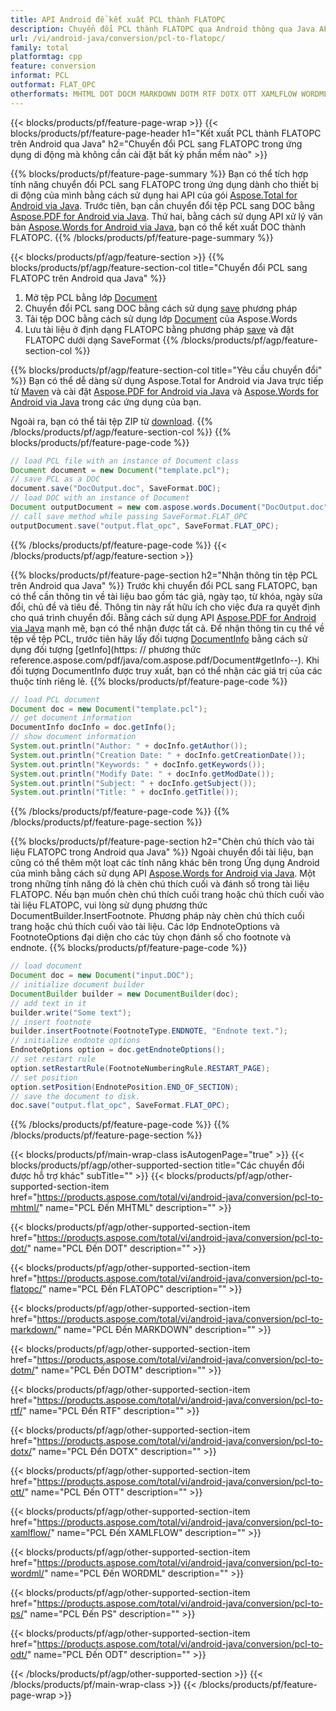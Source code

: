 ```yaml
---
title: API Android để kết xuất PCL thành FLATOPC
description: Chuyển đổi PCL thành FLATOPC qua Android thông qua Java API
url: /vi/android-java/conversion/pcl-to-flatopc/
family: total
platformtag: cpp
feature: conversion
informat: PCL
outformat: FLAT_OPC
otherformats: MHTML DOT DOCM MARKDOWN DOTM RTF DOTX OTT XAMLFLOW WORDML PS ODT
---
```

{{< blocks/products/pf/feature-page-wrap >}}
{{< blocks/products/pf/feature-page-header h1="Kết xuất PCL thành FLATOPC trên Android qua Java" h2="Chuyển đổi PCL sang FLATOPC trong ứng dụng di động mà không cần cài đặt bất kỳ phần mềm nào" >}}

{{% blocks/products/pf/feature-page-summary %}}
Bạn có thể tích hợp tính năng chuyển đổi PCL sang FLATOPC trong ứng dụng dành cho thiết bị di động của mình bằng cách sử dụng hai API của gói [Aspose.Total for Android via Java](https://products.aspose.com/total/android-java/). Trước tiên, bạn cần chuyển đổi tệp PCL sang DOC bằng [Aspose.PDF for Android via Java](https://products.aspose.com/pdf/android-java/). Thứ hai, bằng cách sử dụng API xử lý văn bản [Aspose.Words for Android via Java](https://products.aspose.com/words/android-java/), bạn có thể kết xuất DOC thành FLATOPC. 
{{% /blocks/products/pf/feature-page-summary  %}}

{{< blocks/products/pf/agp/feature-section >}}
{{% blocks/products/pf/agp/feature-section-col title="Chuyển đổi PCL sang FLATOPC trên Android qua Java" %}}
1. Mở tệp PCL bằng lớp [Document](https://reference.aspose.com/pdf/java/com.aspose.pdf/Document)
2. Chuyển đổi PCL sang DOC bằng cách sử dụng [save](https://reference.aspose.com/pdf/java/com.aspose.pdf/Document#save-java.lang.String-com.aspose.pdf.SaveOptions-) phương pháp
3. Tải tệp DOC bằng cách sử dụng lớp [Document](https://reference.aspose.com/words/java/com.aspose.words/Document) của Aspose.Words
4. Lưu tài liệu ở định dạng FLATOPC bằng phương pháp [save](https://reference.aspose.com/words/java/com.aspose.words/Document#save(java.lang.String,int)) và đặt FLATOPC dưới dạng SaveFormat
{{% /blocks/products/pf/agp/feature-section-col %}}

{{% blocks/products/pf/agp/feature-section-col title="Yêu cầu chuyển đổi" %}}
Bạn có thể dễ dàng sử dụng Aspose.Total for Android via Java trực tiếp từ [Maven](https://repository.aspose.com/webapp/#/artifacts/browse/tree/General/repo/com/aspose/aspose-total) và cài đặt [Aspose.PDF for Android via Java](https://docs.aspose.com/pdf/androidjava/installation/) và [Aspose.Words for Android via Java](https://docs.aspose.com/words/java/install-aspose-words-for-android-via-java/#install-asposewords-for-android-via-java-from-maven-repository) trong các ứng dụng của bạn.

Ngoài ra, bạn có thể tải tệp ZIP từ [download](https://downloads.aspose.com/total/androidjava).
{{% /blocks/products/pf/agp/feature-section-col %}}
{{% blocks/products/pf/feature-page-code %}}

```java
// load PCL file with an instance of Document class
Document document = new Document("template.pcl");
// save PCL as a DOC 
document.save("DocOutput.doc", SaveFormat.DOC); 
// load DOC with an instance of Document
Document outputDocument = new com.aspose.words.Document("DocOutput.doc");
// call save method while passing SaveFormat.FLAT_OPC
outputDocument.save("output.flat_opc", SaveFormat.FLAT_OPC);   
```

{{% /blocks/products/pf/feature-page-code %}}
{{< /blocks/products/pf/agp/feature-section >}}

{{% blocks/products/pf/feature-page-section  h2="Nhận thông tin tệp PCL trên Android qua Java" %}}
Trước khi chuyển đổi PCL sang FLATOPC, bạn có thể cần thông tin về tài liệu bao gồm tác giả, ngày tạo, từ khóa, ngày sửa đổi, chủ đề và tiêu đề. Thông tin này rất hữu ích cho việc đưa ra quyết định cho quá trình chuyển đổi. Bằng cách sử dụng API [Aspose.PDF for Android via Java](https://docs.aspose.com/pdf/androidjava/) mạnh mẽ, bạn có thể nhận được tất cả. Để nhận thông tin cụ thể về tệp về tệp PCL, trước tiên hãy lấy đối tượng [DocumentInfo](https://reference.aspose.com/pdf/java/com.aspose.pdf/DocumentInfo) bằng cách sử dụng đối tượng [getInfo](https: // phương thức reference.aspose.com/pdf/java/com.aspose.pdf/Document#getInfo--). Khi đối tượng DocumentInfo được truy xuất, bạn có thể nhận các giá trị của các thuộc tính riêng lẻ.
{{% blocks/products/pf/feature-page-code %}}

```java
// load PCL document
Document doc = new Document("template.pcl");
// get document information
DocumentInfo docInfo = doc.getInfo();
// show document information
System.out.println("Author: " + docInfo.getAuthor());
System.out.println("Creation Date: " + docInfo.getCreationDate());
System.out.println("Keywords: " + docInfo.getKeywords());
System.out.println("Modify Date: " + docInfo.getModDate());
System.out.println("Subject: " + docInfo.getSubject());
System.out.println("Title: " + docInfo.getTitle());
```
{{% /blocks/products/pf/feature-page-code  %}}
{{% /blocks/products/pf/feature-page-section %}}

{{% blocks/products/pf/feature-page-section  h2="Chèn chú thích vào tài liệu FLATOPC trong Android qua Java" %}}
Ngoài chuyển đổi tài liệu, bạn cũng có thể thêm một loạt các tính năng khác bên trong Ứng dụng Android của mình bằng cách sử dụng API [Aspose.Words for Android via Java](https://products.aspose.com/words/androidjava/). Một trong những tính năng đó là chèn chú thích cuối và đánh số trong tài liệu FLATOPC. Nếu bạn muốn chèn chú thích cuối trang hoặc chú thích cuối vào tài liệu FLATOPC, vui lòng sử dụng phương thức DocumentBuilder.InsertFootnote. Phương pháp này chèn chú thích cuối trang hoặc chú thích cuối vào tài liệu. Các lớp EndnoteOptions và FootnoteOptions đại diện cho các tùy chọn đánh số cho footnote và endnote.
{{% blocks/products/pf/feature-page-code %}}

```java
// load document
Document doc = new Document("input.DOC");
// initialize document builder
DocumentBuilder builder = new DocumentBuilder(doc);
// add text in it
builder.write("Some text");
// insert footnote
builder.insertFootnote(FootnoteType.ENDNOTE, "Endnote text.");
// initialize endnote options
EndnoteOptions option = doc.getEndnoteOptions();
// set restart rule
option.setRestartRule(FootnoteNumberingRule.RESTART_PAGE);
// set position
option.setPosition(EndnotePosition.END_OF_SECTION);
// save the document to disk.
doc.save("output.flat_opc", SaveFormat.FLAT_OPC);  
```
{{% /blocks/products/pf/feature-page-code  %}}
{{% /blocks/products/pf/feature-page-section %}}

{{< blocks/products/pf/main-wrap-class isAutogenPage="true" >}}
{{< blocks/products/pf/agp/other-supported-section title="Các chuyển đổi được hỗ trợ khác" subTitle="" >}}
{{< blocks/products/pf/agp/other-supported-section-item href="https://products.aspose.com/total/vi/android-java/conversion/pcl-to-mhtml/" name="PCL Đến MHTML" description="" >}}

{{< blocks/products/pf/agp/other-supported-section-item href="https://products.aspose.com/total/vi/android-java/conversion/pcl-to-dot/" name="PCL Đến DOT" description="" >}}

{{< blocks/products/pf/agp/other-supported-section-item href="https://products.aspose.com/total/vi/android-java/conversion/pcl-to-flatopc/" name="PCL Đến FLATOPC" description="" >}}

{{< blocks/products/pf/agp/other-supported-section-item href="https://products.aspose.com/total/vi/android-java/conversion/pcl-to-markdown/" name="PCL Đến MARKDOWN" description="" >}}

{{< blocks/products/pf/agp/other-supported-section-item href="https://products.aspose.com/total/vi/android-java/conversion/pcl-to-dotm/" name="PCL Đến DOTM" description="" >}}

{{< blocks/products/pf/agp/other-supported-section-item href="https://products.aspose.com/total/vi/android-java/conversion/pcl-to-rtf/" name="PCL Đến RTF" description="" >}}

{{< blocks/products/pf/agp/other-supported-section-item href="https://products.aspose.com/total/vi/android-java/conversion/pcl-to-dotx/" name="PCL Đến DOTX" description="" >}}

{{< blocks/products/pf/agp/other-supported-section-item href="https://products.aspose.com/total/vi/android-java/conversion/pcl-to-ott/" name="PCL Đến OTT" description="" >}}

{{< blocks/products/pf/agp/other-supported-section-item href="https://products.aspose.com/total/vi/android-java/conversion/pcl-to-xamlflow/" name="PCL Đến XAMLFLOW" description="" >}}

{{< blocks/products/pf/agp/other-supported-section-item href="https://products.aspose.com/total/vi/android-java/conversion/pcl-to-wordml/" name="PCL Đến WORDML" description="" >}}

{{< blocks/products/pf/agp/other-supported-section-item href="https://products.aspose.com/total/vi/android-java/conversion/pcl-to-ps/" name="PCL Đến PS" description="" >}}

{{< blocks/products/pf/agp/other-supported-section-item href="https://products.aspose.com/total/vi/android-java/conversion/pcl-to-odt/" name="PCL Đến ODT" description="" >}}


{{< /blocks/products/pf/agp/other-supported-section >}}
{{< /blocks/products/pf/main-wrap-class >}}
{{< /blocks/products/pf/feature-page-wrap >}}